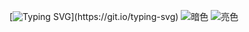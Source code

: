 [![Typing SVG](https://readme-typing-svg.demolab.com?font=consolas&weight=500&size=30&pause=1000&color=D984F7&center=true&width=435&lines=Hello+world!)](https://git.io/typing-svg)
![暗色](https://raw.githubusercontent.com/你的用户名/你的仓库名/output/github-contribution-grid-snake-dark.svg)
![亮色](https://raw.githubusercontent.com/你的用户名/你的仓库名/output/github-contribution-grid-snake.svg)

